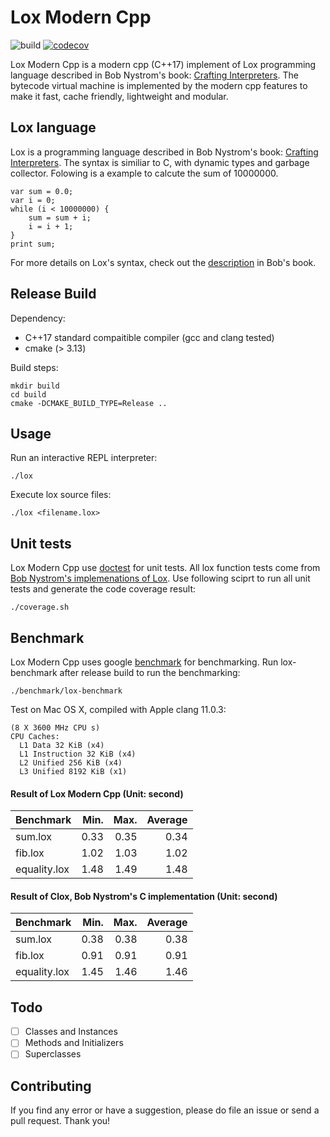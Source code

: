 # Lox Modern Cpp

![build](https://github.com/codingpotato/Lox-modern-cpp/workflows/build/badge.svg)
[![codecov](https://codecov.io/gh/codingpotato/Lox-modern-cpp/branch/master/graph/badge.svg)](https://codecov.io/gh/codingpotato/Lox-modern-cpp)

Lox Modern Cpp is a modern cpp (C++17) implement of Lox programming language described in Bob Nystrom's book: [Crafting Interpreters](http://craftinginterpreters.com). The bytecode virtual machine is implemented by the modern cpp features to make it fast, cache friendly, lightweight and modular. 

## Lox language
Lox is a programming language described in Bob Nystrom's book: [Crafting Interpreters](http://craftinginterpreters.com). The syntax is similiar to C, with dynamic types and garbage collector. Folowing is a example to calcute the sum of 10000000.

```
var sum = 0.0;
var i = 0;
while (i < 10000000) {
    sum = sum + i;
    i = i + 1;
}
print sum;
```

For more details on Lox's syntax, check out the [description](http://craftinginterpreters.com/the-lox-language.html)
in Bob's book.

## Release Build
Dependency:
- C++17 standard compaitible compiler (gcc and clang tested)
- cmake (> 3.13)

Build steps:
```
mkdir build
cd build
cmake -DCMAKE_BUILD_TYPE=Release ..
```

## Usage
Run an interactive REPL interpreter:

```
./lox
```

Execute lox source files:

```
./lox <filename.lox>
```

## Unit tests
Lox Modern Cpp use [doctest](https://github.com/onqtam/doctest) for unit tests. All lox function tests come from [Bob Nystrom's implemenations of Lox](https://github.com/munificent/craftinginterpreters). Use following sciprt to run all unit tests and generate the code coverage result:

```
./coverage.sh
```

## Benchmark
Lox Modern Cpp uses google [benchmark](https://github.com/google/benchmark) for benchmarking. Run lox-benchmark after release build to run the benchmarking:

```
./benchmark/lox-benchmark
```

Test on Mac OS X, compiled with Apple clang 11.0.3:

```
(8 X 3600 MHz CPU s)
CPU Caches:
  L1 Data 32 KiB (x4)
  L1 Instruction 32 KiB (x4)
  L2 Unified 256 KiB (x4)
  L3 Unified 8192 KiB (x1)
```
#### Result of Lox Modern Cpp (Unit: second)

| **Benchmark** | **Min.** | **Max.** | **Average** |
| ------------- | -------: | -------: | ----------: |
| sum.lox       |     0.33 |     0.35 |        0.34 |
| fib.lox       |     1.02 |     1.03 |        1.02 |
| equality.lox  |     1.48 |     1.49 |        1.48 |

#### Result of Clox, Bob Nystrom's C implementation (Unit: second)

| **Benchmark** | **Min.** | **Max.** | **Average** |
| ------------- | -------: | -------: | ----------: |
| sum.lox       |     0.38 |     0.38 |        0.38 |
| fib.lox       |     0.91 |     0.91 |        0.91 |
| equality.lox  |     1.45 |     1.46 |        1.46 |

## Todo
- [ ] Classes and Instances
- [ ] Methods and Initializers
- [ ] Superclasses

## Contributing
If you find any error or have a suggestion, please do file an issue or send a pull request. Thank you!
